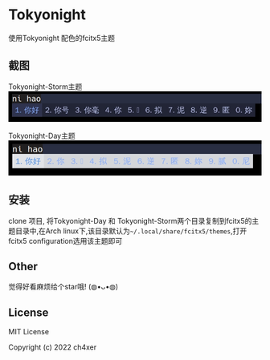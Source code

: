 # Tokyonight
使用Tokyonight 配色的fcitx5主题

## 截图
Tokyonight-Storm主题
![Storm](./image/storm.png)

Tokyonight-Day主题
![Day](./image/day.png)

## 安装

clone 项目, 将Tokyonight-Day 和 Tokyonight-Storm两个目录复制到fcitx5的主题目录中,在Arch linux下,该目录默认为`~/.local/share/fcitx5/themes`,打开fcitx5 configuration选用该主题即可

## Other

觉得好看麻烦给个star哦! (◍•ᴗ•◍)

## License
MIT License

Copyright (c) 2022 ch4xer

